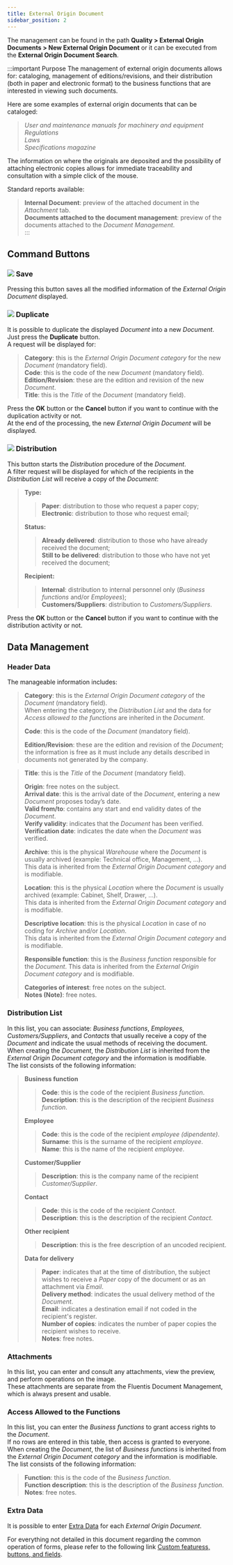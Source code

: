 ```yaml
---
title: External Origin Document 
sidebar_position: 2
---
```


The management can be found in the path **Quality > External Origin Documents > New External Origin Document** or it can be executed from the **External Origin Document Search**.   


:::important Purpose
The management of external origin documents allows for: cataloging, management of editions/revisions, and their distribution (both in paper and electronic format) to the business functions that are interested in viewing such documents.   


Here are some examples of external origin documents that can be cataloged:   
> *User and maintenance manuals for machinery and equipment*   
> *Regulations*   
> *Laws*   
> *Specifications magazine*   

The information on where the originals are deposited and the possibility of attaching electronic copies allows for immediate traceability and consultation with a simple click of the mouse.

Standard reports available:   
> **Internal Document**: preview of the attached document in the *Attachment* tab.   
> **Documents attached to the document management**: preview of the documents attached to the *Document Management*.   
::: 


## Command Buttons


### ![](/img/neutral/common/save.png) Save 

Pressing this button saves all the modified information of the *External Origin Document* displayed.   


### ![](/img/neutral/common/duplicate.png) Duplicate 

It is possible to duplicate the displayed *Document* into a new *Document*. Just press the **Duplicate** button.   
A request will be displayed for:
> **Category**: this is the *External Origin Document category* for the new *Document* (mandatory field).   
> **Code**: this is the code of the new *Document* (mandatory field).   
> **Edition/Revision**: these are the edition and revision of the new *Document*.   
> **Title**: this is the *Title* of the *Document* (mandatory field).   

Press the **OK** button or the **Cancel** button if you want to continue with the duplication activity or not.   
At the end of the processing, the new *External Origin Document* will be displayed.


### ![](/img/neutral/common/bill.png) Distribution 

This button starts the *Distribution* procedure of the *Document*.   
A filter request will be displayed for which of the recipients in the *Distribution List* will receive a copy of the *Document*:   
> **Type:**   
>> **Paper**: distribution to those who request a paper copy;   
>> **Electronic**: distribution to those who request email;   
>
> **Status:**   
>> **Already delivered**: distribution to those who have already received the document;   
>> **Still to be delivered**: distribution to those who have not yet received the document;   
>
> **Recipient:**
>> **Internal**: distribution to internal personnel only (*Business functions* and/or *Employees*);   
>> **Customers/Suppliers**: distribution to *Customers/Suppliers*.   

Press the **OK** button or the **Cancel** button if you want to continue with the distribution activity or not.   


## Data Management


### Header Data 

The manageable information includes:   
> **Category**: this is the *External Origin Document category* of the *Document* (mandatory field).   
> When entering the category, the *Distribution List* and the data for *Access allowed to the functions* are inherited in the *Document*.   
>
> **Code**: this is the code of the *Document* (mandatory field).   
>
> **Edition/Revision**: these are the edition and revision of the *Document*; the information is free as it must include any details described in documents not generated by the company.   
>

> **Title**: this is the *Title* of the *Document* (mandatory field).   
>
> **Origin**: free notes on the subject.   
> **Arrival date**: this is the arrival date of the *Document*, entering a new *Document* proposes today’s date.   
> **Valid from/to**: contains any start and end validity dates of the *Document*.   
> **Verify validity**: indicates that the *Document* has been verified.   
> **Verification date**: indicates the date when the *Document* was verified.   
>
> **Archive**: this is the physical *Warehouse* where the *Document* is usually archived (example: Technical office, Management, ...).   
> This data is inherited from the *External Origin Document category* and is modifiable.   
>
> **Location**: this is the physical *Location* where the *Document* is usually archived (example: Cabinet, Shelf, Drawer, ...).   
> This data is inherited from the *External Origin Document category* and is modifiable.   
>
> **Descriptive location**: this is the physical *Location* in case of no coding for *Archive* and/or *Location*.   
> This data is inherited from the *External Origin Document category* and is modifiable.   
>
> **Responsible function**: this is the *Business function* responsible for the *Document*. 
> This data is inherited from the *External Origin Document category* and is modifiable.   
>
> **Categories of interest**: free notes on the subject.   
> **Notes (Note)**: free notes.


### Distribution List 

In this list, you can associate: *Business functions*, *Employees*, *Customers/Suppliers*, and *Contacts* that usually receive a copy of the *Document* and indicate the usual methods of receiving the document.   
When creating the *Document*, the *Distribution List* is inherited from the *External Origin Document category* and the information is modifiable.   
The list consists of the following information:   
> **Business function**   
>> **Code**: this is the code of the recipient *Business function*.   
>> **Description**: this is the description of the recipient *Business function*.   
>
> **Employee**   
>> **Code**: this is the code of the recipient *employee (dipendente)*.   
>> **Surname**: this is the surname of the recipient *employee*.   
>> **Name**: this is the name of the recipient *employee*.   
>
> **Customer/Supplier**   
>> **Description**: this is the company name of the recipient *Customer/Supplier*.   
>
> **Contact**   
>> **Code**: this is the code of the recipient *Contact*.   
>> **Description**: this is the description of the recipient *Contact*.   
>
> **Other recipient**   
>> **Description**: this is the free description of an uncoded recipient.   
>
> **Data for delivery**   
>> **Paper**: indicates that at the time of distribution, the subject wishes to receive a *Paper* copy of the document or as an attachment via *Email*.   
>> **Delivery method**: indicates the usual delivery method of the *Document*.   
>> **Email**: indicates a destination email if not coded in the recipient's register.   
>> **Number of copies**: indicates the number of paper copies the recipient wishes to receive.   
>> **Notes**: free notes.   


### Attachments
In this list, you can enter and consult any attachments, view the preview, and perform operations on the image.   
These attachments are separate from the Fluentis Document Management, which is always present and usable.   


### Access Allowed to the Functions

In this list, you can enter the *Business functions* to grant access rights to the *Document*.   
If no rows are entered in this table, then access is granted to everyone.   
When creating the *Document*, the list of *Business functions* is inherited from the *External Origin Document category* and the information is modifiable.   
The list consists of the following information:   
> **Function**: this is the code of the *Business function*.   
> **Function description**: this is the description of the *Business function*.   
> **Notes**: free notes.   


### Extra Data
It is possible to enter [Extra Data](/docs/configurations/utility/extra-data/extradata/new-extradata-simple) for each *External Origin Document*.   


For everything not detailed in this document regarding the common operation of forms, please refer to the following link [Custom featuress, buttons, and fields](/docs/guide/common).